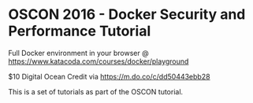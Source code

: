 # OSCON 2016 - Docker Security and Performance Tutorial

Full Docker environment in your browser @ https://www.katacoda.com/courses/docker/playground

$10 Digital Ocean Credit via https://m.do.co/c/dd50443ebb28

This is a set of tutorials as part of the OSCON tutorial.
